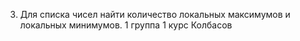 3. Для списка чисел найти количество локальных максимумов и локальных минимумов.
1 группа 1 курс Колбасов
